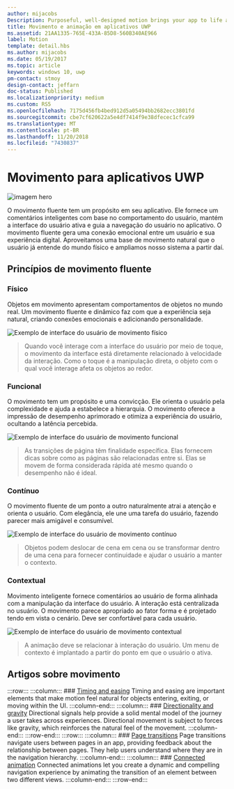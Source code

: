 ```yaml
---
author: mijacobs
Description: Purposeful, well-designed motion brings your app to life and makes the experience feel crafted and polished. Help users understand context changes, and tie experiences together with visual transitions.
title: Movimento e animação em aplicativos UWP
ms.assetid: 21AA1335-765E-433A-85D8-560B340AE966
label: Motion
template: detail.hbs
ms.author: mijacobs
ms.date: 05/19/2017
ms.topic: article
keywords: windows 10, uwp
pm-contact: stmoy
design-contact: jeffarn
doc-status: Published
ms.localizationpriority: medium
ms.custom: RS5
ms.openlocfilehash: 7175d456fb4bed912d5a05494bb2682ecc3801fd
ms.sourcegitcommit: cbe7cf620622a5e4df7414f9e38dfecec1cfca99
ms.translationtype: MT
ms.contentlocale: pt-BR
ms.lasthandoff: 11/20/2018
ms.locfileid: "7430837"
---
```

# <a name="motion-for-uwp-apps"></a>Movimento para aplicativos UWP

![imagem hero](images/header-motion2.svg)

O movimento fluente tem um propósito em seu aplicativo. Ele fornece um comentários inteligentes com base no comportamento do usuário, mantém a interface do usuário ativa e guia a navegação do usuário no aplicativo. O movimento fluente gera uma conexão emocional entre um usuário e sua experiência digital. Aproveitamos uma base de movimento natural que o usuário já entende do mundo físico e ampliamos nosso sistema a partir daí.

## <a name="fluent-motion-principles"></a>Princípios de movimento fluente

### <a name="physical"></a>Físico

Objetos em movimento apresentam comportamentos de objetos no mundo real. Um movimento fluente e dinâmico faz com que a experiência seja natural, criando conexões emocionais e adicionando personalidade.

![Exemplo de interface do usuário de movimento físico](images/Physical.gif)
> Quando você interage com a interface do usuário por meio de toque, o movimento da interface está diretamente relacionado à velocidade da interação. Como o toque é a manipulação direta, o objeto com o qual você interage afeta os objetos ao redor.

### <a name="functional"></a>Funcional

O movimento tem um propósito e uma convicção. Ele orienta o usuário pela complexidade e ajuda a estabelece a hierarquia. O movimento oferece a impressão de desempenho aprimorado e otimiza a experiência do usuário, ocultando a latência percebida.

![Exemplo de interface do usuário de movimento funcional](images/functional.gif)
> As transições de página têm finalidade específica. Elas fornecem dicas sobre como as páginas são relacionadas entre si. Elas se movem de forma considerada rápida até mesmo quando o desempenho não é ideal.

### <a name="continuous"></a>Contínuo

O movimento fluente de um ponto a outro naturalmente atrai a atenção e orienta o usuário. Com elegância, ele une uma tarefa do usuário, fazendo parecer mais amigável e consumível.

![Exemplo de interface do usuário de movimento contínuo](images/continuous3.gif)
> Objetos podem deslocar de cena em cena ou se transformar dentro de uma cena para fornecer continuidade e ajudar o usuário a manter o contexto.

### <a name="contextual"></a>Contextual

Movimento inteligente fornece comentários ao usuário de forma alinhada com a manipulação da interface do usuário. A interação está centralizada no usuário. O movimento parece apropriado ao fator forma e é projetado tendo em vista o cenário. Deve ser confortável para cada usuário.

![Exemplo de interface do usuário de movimento contextual](images/Contextual.gif)
> A animação deve se relacionar à interação do usuário. Um menu de contexto é implantado a partir do ponto em que o usuário o ativa. 

## <a name="motion-articles"></a>Artigos sobre movimento

:::row:::
    :::column:::
        ### [Timing and easing](timing-and-easing.md)
        Timing and easing are important elements that make motion feel natural for objects entering, exiting, or moving within the UI.
    :::column-end:::
    :::column:::
        ### [Directionality and gravity](directionality-and-gravity.md)
        Directional signals help provide a solid mental model of the journey a user takes across experiences. Directional movement is subject to forces like gravity, which reinforces the natural feel of the movement.
    :::column-end:::
:::row-end:::
:::row:::
    :::column:::
        ### [Page transitions](page-transitions.md)
        Page transitions navigate users between pages in an app, providing feedback about the relationship between pages. They help users understand where they are in the navigation hierarchy.
    :::column-end:::
    :::column:::
        ### [Connected animation](connected-animation.md)
        Connected animations let you create a dynamic and compelling navigation experience by animating the transition of an element between two different views.
    :::column-end:::
:::row-end:::
